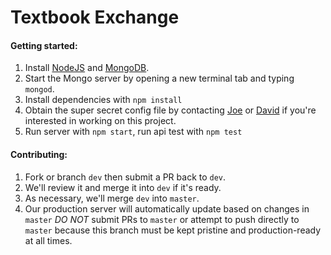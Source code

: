 Textbook Exchange
=====

#### Getting started:

1. Install [NodeJS](http://nodejs.org/) and [MongoDB](http://www.mongodb.org/downloads).
2. Start the Mongo server by opening a new terminal tab and typing `mongod`.
3. Install dependencies with `npm install`
4. Obtain the super secret config file by contacting [Joe](https://github.com/JSlote) or [David](https://github.com/dpikt) if you're interested in working on this project.
5. Run server with `npm start`, run api test with `npm test`

#### Contributing:
1. Fork or branch `dev` then submit a PR back to `dev`.
2. We'll review it and merge it into `dev` if it's ready.
3. As necessary, we'll merge `dev` into `master`.
4. Our production server will automatically update based on changes in `master` *DO NOT* submit PRs to `master` or attempt to push directly to `master` because this branch must be kept pristine and production-ready at all times.
